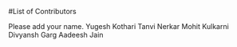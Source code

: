 #List of Contributors

Please add your name.
Yugesh Kothari
Tanvi Nerkar
Mohit Kulkarni
Divyansh Garg
Aadeesh Jain